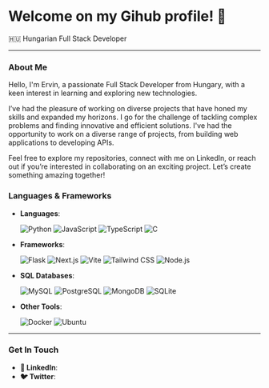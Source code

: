 <!--
**e-tamas/e-tamas** is a ✨ _special_ ✨ repository because its `README.md` (this file) appears on your GitHub profile.

Here are some ideas to get you started:

- 🔭 I’m currently working on ...
- 🌱 I’m currently learning ...
- 👯 I’m looking to collaborate on ...
- 🤔 I’m looking for help with ...
- 💬 Ask me about ...
- 📫 How to reach me: ...
- 😄 Pronouns: ...
- ⚡ Fun fact: ...
-->
# Welcome on my Gihub profile! 👋

🇭🇺 Hungarian Full Stack Developer

---

### About Me

Hello, I'm Ervin, a passionate Full Stack Developer from Hungary, with a keen interest in learning and exploring new technologies.

I’ve had the pleasure of working on diverse projects that have honed my skills and expanded my horizons. I go for the challenge of tackling complex problems and finding innovative and efficient solutions. I've had the opportunity to work on a diverse range of projects, from building web applications to developing APIs. 

Feel free to explore my repositories, connect with me on LinkedIn, or reach out if you’re interested in collaborating on an exciting project. Let’s create something amazing together!

### Languages & Frameworks
- **Languages**:
  
  ![Python](https://img.shields.io/badge/-Python-3776AB?logo=python&logoColor=white)
  ![JavaScript](https://img.shields.io/badge/-JavaScript-F7DF1E?logo=javascript&logoColor=black)
  ![TypeScript](https://img.shields.io/badge/-TypeScript-007ACC?logo=typescript&logoColor=white)
  ![C](https://img.shields.io/badge/-C-A8B9CC?logo=c&logoColor=black)

- **Frameworks**:
  
  ![Flask](https://img.shields.io/badge/-Flask-000000?logo=flask&logoColor=white)
  ![Next.js](https://img.shields.io/badge/-Next.js-000000?logo=next.js&logoColor=white)
  ![Vite](https://img.shields.io/badge/-Vite-646CFF?logo=vite&logoColor=white)
  ![Tailwind CSS](https://img.shields.io/badge/-Tailwind_CSS-06B6D4?logo=tailwind-css&logoColor=white)
  ![Node.js](https://img.shields.io/badge/-Node.js-339933?logo=node.js&logoColor=white)

- **SQL Databases**:
  
  ![MySQL](https://img.shields.io/badge/-MySQL-4479A1?logo=mysql&logoColor=white)
  ![PostgreSQL](https://img.shields.io/badge/-PostgreSQL-336791?logo=postgresql&logoColor=white)
  ![MongoDB](https://img.shields.io/badge/-MongoDB-47A248?logo=mongodb&logoColor=white)
  ![SQLite](https://img.shields.io/badge/-SQLite-003B57?logo=sqlite&logoColor=white)

- **Other Tools**:

  ![Docker](https://img.shields.io/badge/-Docker-2496ED?logo=docker&logoColor=white)
  ![Ubuntu](https://img.shields.io/badge/-Ubuntu-E95420?logo=ubuntu&logoColor=white)

---

### Get In Touch
- **💼 LinkedIn**: <!--[LinkedIn Profile](https://www.linkedin.com/in/yourprofile/)-->
- **🐦 Twitter**: <!--[@yourtwitterhandle](https://twitter.com/yourtwitterhandle)-->




